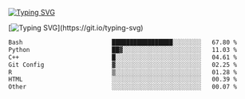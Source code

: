 [![Typing SVG](https://readme-typing-svg.demolab.com?font=Fira+Code&duration=1&pause=1000&center=true&vCenter=true&width=435&lines=Ivy+Streeter)](https://git.io/typing-svg)

[![Typing SVG](https://readme-typing-svg.demolab.com?font=Fira+Code&pause=1000&center=true&width=435&lines=Hello%2C+nice+to+meet+you!;I+am+a+researcher+in+biotech.;I+am+interested+in+bioinformatics.;I+am+self-taught+and+love+learning.;Feel+free+to+reach+out!)](https://git.io/typing-svg)
<!--START_SECTION:waka-->

```txt
Bash                         █████████████████░░░░░░░░   67.80 %
Python                       ██▓░░░░░░░░░░░░░░░░░░░░░░   11.03 %
C++                          █░░░░░░░░░░░░░░░░░░░░░░░░   04.61 %
Git Config                   ▓░░░░░░░░░░░░░░░░░░░░░░░░   02.25 %
R                            ▒░░░░░░░░░░░░░░░░░░░░░░░░   01.28 %
HTML                         ░░░░░░░░░░░░░░░░░░░░░░░░░   00.39 %
Other                        ░░░░░░░░░░░░░░░░░░░░░░░░░   00.07 %
```

<!--END_SECTION:waka-->
